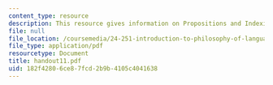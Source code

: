 ```yaml
---
content_type: resource
description: This resource gives information on Propositions and Indexicals.
file: null
file_location: /coursemedia/24-251-introduction-to-philosophy-of-language-spring-2005/182f42806ce87fcd2b9b4105c4041638_handout11.pdf
file_type: application/pdf
resourcetype: Document
title: handout11.pdf
uid: 182f4280-6ce8-7fcd-2b9b-4105c4041638
---
```

